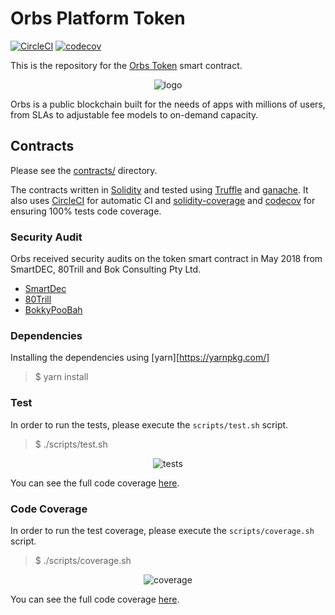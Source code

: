 # Orbs Platform Token

[![CircleCI](https://circleci.com/gh/orbs-network/orbs-token/tree/master.svg?style=svg)](https://circleci.com/gh/orbs-network/orbs-token/tree/master)
[![codecov](https://codecov.io/gh/orbs-network/orbs-token/branch/master/graph/badge.svg)](https://codecov.io/gh/orbs-network/orbs-token)

This is the repository for the [Orbs Token](https://orbs.com) smart contract.

<div align="center">
    <img alt="logo" src="/logo.jpg" />
</div>

Orbs is a public blockchain built for the needs of apps with millions of users, from SLAs to adjustable fee models to on-demand capacity.

## Contracts

Please see the [contracts/](contracts) directory.

The contracts written in [Solidity](https://solidity.readthedocs.io/en/develop/) and tested using [Truffle](http://truffleframework.com/) and [ganache](https://github.com/trufflesuite/ganache). It also uses [CircleCI](https://circleci.com/gh/orbs-network/orbs-token) for automatic CI and [solidity-coverage](https://github.com/sc-forks/solidity-coverage) and [codecov](https://codecov.io/gh/orbs-network/orbs-token) for ensuring 100% tests code coverage.

### Security Audit
Orbs received security audits on the token smart contract in May 2018 from SmartDEC, 80Trill and Bok Consulting Pty Ltd.

- [SmartDec](SmartDec%20OrbsToken%20Security%20Audit.pdf)
- [80Trill](80Trill_OrbsToken_Audit_v1.0.pdf)
- [BokkyPooBah](https://github.com/bokkypoobah/OrbsTokenSmartContractAudit)

### Dependencies

Installing the dependencies using [yarn][https://yarnpkg.com/]

> $ yarn install

### Test

In order to run the tests, please execute the `scripts/test.sh` script.

> $ ./scripts/test.sh

<div align="center">
    <img alt="tests" src="/images/tests.png" />
</div>

You can see the full code coverage [here](https://circleci.com/gh/orbs-network/orbs-token).

### Code Coverage

In order to run the test coverage, please execute the `scripts/coverage.sh` script.

> $ ./scripts/coverage.sh

<div align="center">
    <img alt="coverage" src="/images/coverage.png" />
</div>

You can see the full code coverage [here](https://codecov.io/gh/orbs-network/orbs-token/tree/master/contracts).
